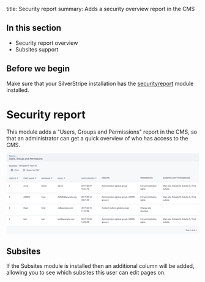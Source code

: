 title: Security report
summary: Adds a security overview report in the CMS

## In this section

* Security report overview
* Subsites support

## Before we begin
Make sure that your SilverStripe installation has the [securityreport](http://addons.silverstripe.org/add-ons/silverstripe/securityreport) module installed.

# Security report

This module adds a "Users, Groups and Permissions" report in the CMS, so that an administrator can get a quick overview of who has access to the CMS.

![Security Report](_images/security-report.png)

## Subsites

If the Subsites module is installed then an additional column will be added, allowing you to see which subsites this user can edit pages on.
